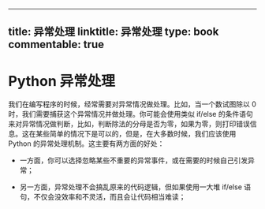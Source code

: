 
---
title: 异常处理
linktitle: 异常处理
type: book
commentable: true
---

# Python 异常处理

我们在编写程序的时候，经常需要对异常情况做处理。比如，当一个数试图除以 0 时，我们需要捕获这个异常情况并做处理。你可能会使用类似 if/else 的条件语句来对异常情况做判断，比如，判断除法的分母是否为零，如果为零，则打印错误信息。这在某些简单的情况下是可以的，但是，在大多数时候，我们应该使用 Python 的异常处理机制。这主要有两方面的好处：

- 一方面，你可以选择忽略某些不重要的异常事件，或在需要的时候自己引发异常；

- 另一方面，异常处理不会搞乱原来的代码逻辑，但如果使用一大堆 if/else 语句，不仅会没效率和不灵活，而且会让代码相当难读；

    